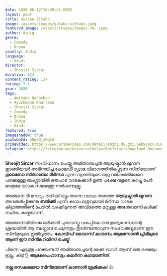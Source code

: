 ```yaml
---
date: 2020-06-12T10:49:41.000Z
layout: post
title: Gulabo Sitabo
image: /assets/images/gulabo-sithabo.jpeg
featured_image: /assets/images/images-38-.jpeg
author: Ashiq
genre:
  - Comedy
  - Drama
country: India
language:
  - Hindi
director:
  - Shoojit Sircar
duration: 124
content_rating: 13+
rating: 7.1
year: 2020
tags:
  - Amitabh Bachchan
  - Ayushmann Khurrana
  - Shoojit Sircar
  - Comedy
  - Drama
  - India
  - Hindi
featured: true
imageshadow: true
youtubeId: o0qeQ_yHqtA
primeVideo: https://www.primevideo.com/detail/amzn1.dv.gti.6ab9142c-b3d3-ec8f-07b8-fb8be68aa0b1/?ref_=dvm_pds_gen_in_as_s_gt_gulab0%7Cc_441677965906_m_-dm_s_&gclid=Cj0KCQjwz4z3BRCgARIsAES_OVcBM7AbBK6IiPZwIBJVHP5b6vraDurxmjpJoWtDLP1Of6zd6NcKNmQaAuriEALw_wcB
telegram: https://telegram.me/UniversalHelperBot?start=download_Document_399
---
```

**Shoojit Sircar** സംവിധാനം ചെയ്തു അമിതാബച്ചൻ ആയുഷ്മാൻ ഖുറാന തുടങ്ങിയവർ അഭിനയിച്ച കോമഡി ഡ്രാമ വിഭാഗത്തിൽപ്പെടുന്ന സിനിമയാണ് **ഗുലാബോ സിതാബോ** **മിർസാ** എന്ന വ്യക്തിയുടെ നൂറു വർഷത്തിലേറെ പഴക്കമുള്ള ബംഗ്ലാവിൽ ഒരുപാട് വാടകക്കാർ ഉണ്ട് പക്ഷേ വളരെ കുറച്ചു പേർ മാത്രമേ വാടക സമയത്തു നൽകുന്നുള്ളൂ. 

അങ്ങനെ ദിവസവും തനിക്ക് ഒട്ടും തന്നെ വാടക തരാത്ത **ആയുഷ്മാൻ ഖുറാന** അവതരിപ്പിക്കുന്നു **ബൻക്കി** എന്ന കഥാപാത്രവുമായി മിർസാ വാടക കിട്ടാത്തതിന്റെ പേരിൽ വഴക്കിടുന്നത് അവിടത്തെ മറ്റുള്ള അന്തേവാസികൾക്ക് സ്ഥിരം കാഴ്ചയാണ്. 

അങ്ങനെയിരിക്കെ ഒരിക്കൽ പുരാവസ്തു വകുപ്പിലെ ഒരു ഉദ്യോഗസ്ഥന്റെ ശ്രദ്ധയിൽ ആ ബംഗ്ലാവ് പെടുന്നതും തുടർന്നുണ്ടാവുന്ന സംഭവങ്ങളുമാണ് ഈ സിനിമയുടെ ഇതിവൃത്തം. **കോവിഡ് വൈറസ് കാരണം ആമസോൺ പ്രിമിലുടെ ആണ് ഈ സിനിമ റിലീസ് ചെയ്ത്**.

പിന്നെ എടുത്തു പറയേണ്ടത് അമിതാബച്ചന്റെ മേക്ക് ഓവർ ആണ് ഒരു രക്ഷയും ഇല്ല. കിടു!👌 **ആക്ഷേപഹാസ്യം കലർന്ന കഥയാണിത്**.

**നല്ല രസകരമായ സിനിമയാണ് കാണാൻ ശ്രമിക്കുക!** 👍